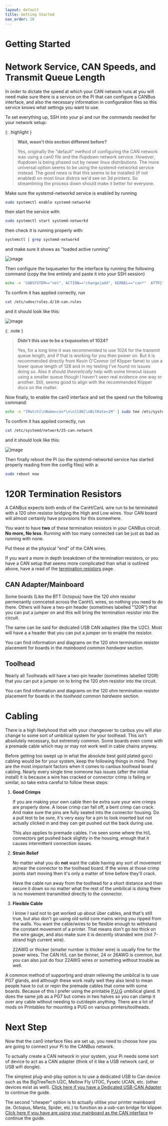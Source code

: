 ```yaml
---
layout: default 
title: Getting Started 
nav_order: 20
---
```


# Getting Started

# Network Service, CAN Speeds, and Transmit Queue Length

In order to dictate the speed at which your CAN network runs at you will need make sure there is a service on the Pi that can configure a CANBus interface, and also the necessary information in configuration files so this service knows what settings you want to use.

To set everything up, SSH into your pi and run the commands needed for your network setup:

{: .highlight }
>**Wait, wasn't this section different before?**
>
>Yes, originally the "default" method of configuring the CAN network was using a can0 file and the ifupdown network service. However, ifupdown is being phased out by newer
>linux distributions. The more universal option seems to be using the systemd-networkd service instead. The good news is that this seems to be installed (if not enabled)
>on most linux distros we'd see on 3d printers. So streamlining the process down should make it better for everyone.

Make sure the systemd-networkd service is enabled by running

```bash
sudo systemctl enable systemd-networkd
```

then start the service with:

```bash
sudo systemctl start systemd-networkd
```

then check it is running properly with:

```bash
systemctl | grep systemd-networkd
```

and make sure it shows as "loaded active running"

![image](https://github.com/user-attachments/assets/901096ef-29c8-4abc-8191-8d6c6aec9010)


Then configure the txqueuelen for the interface by running the following command (copy the line entirely and paste it into your SSH session)

```bash
echo -e 'SUBSYSTEM=="net", ACTION=="change|add", KERNEL=="can*"  ATTR{tx_queue_len}="128"' | sudo tee /etc/udev/rules.d/10-can.rules > /dev/null
```

To confirm it has applied correctly, run

```bash
cat /etc/udev/rules.d/10-can.rules
```

and it should look like this:

![image](https://github.com/user-attachments/assets/da566d41-8737-4847-8b63-9b4ce2821b53)

{: .note }
> **Didn't this use to be a txqueuelen of 1024?**
>
> Yes, for a long time it was recommended to use 1024 for the transmit queue length, and if that is working for you then power on. But
> it is recommended directly from Kevin O'Connor (of Klipper fame) to use a lower queue length of 128 and in my testing I've found no
> issues doing so. Also it should *theoretically* help with some timeout issues using a smaller queue though I haven't seen real evidence
> one way or another. Still, seems good to align with the recommended Klipper docs on the matter.

Now finally, to enable the can0 interface and set the speed run the following command:

```bash
echo -e "[Match]\nName=can*\n\n[CAN]\nBitRate=1M" | sudo tee /etc/systemd/network/25-can.network > /dev/null
```

To confirm it has applied correctly, run

```bash
cat /etc/systemd/network/25-can.network
```

and it should look like this:

![image](https://github.com/user-attachments/assets/a78829fd-1b53-460d-aa80-715d50289b52)

Then finally reboot the Pi (so the systemd-networkd service has started properly reading from the config files) with a:

```bash
sudo reboot now
```


  
# 120R Termination Resistors

A CANBus expects both ends of the CanH/CanL wire run to be terminated with a 120 ohm resistor bridging the High and Low wires. Your CAN board will almost certainly have provisions for this somewhere. 

You want to have **two** of these termination resistors in your CANBus circuit. **No more, No less**. Running with too many connected can be just as bad as running with none.

Put these at the physical "end" of the CAN wires.

If you want a more in depth breakdown of the termination resistors, or you have a CAN setup that seems more complicated than what is outlined above, have a read of the [termination resistors](./troubleshooting/termination_resistor_info.md) page.


## CAN Adapter/Mainboard

Some boards (Like the BTT Octopus) have the 120 ohm resistor permenantly connceted across the CanH/L wires, so nothing you need to do there. Others will have a two-pin header (sometimes labelled "120R") that you can put a jumper on and this will bring the termination resistor into the circuit.

The same can be said for dedicated USB CAN adapters (like the U2C). Most will have a a header that you can put a jumper on to enable the resistor.

You can find information and diagrams on the 120 ohm termination resistor placement for boards in the *mainboard common hardware* section.

## Toolhead

Nearly all Toolheads will have a two-pin header (sometimes labelled 120R) that you can put a jumper on to bring the 120 ohm resistor into the circuit.

You can find information and diagrams on the 120 ohm termination resistor placement for boards in the *toolhead common hardware* section.
  
# Cabling

There is a high likelyhood that with your changeover to canbus you will also change to some sort of umbilical system for your toolhead. This isn't absolutely necessary, but extremely common. Some boards even come with a premade cable which may or may not work well in cable chains anyway.

Before getting too swept up in what the absolute best gold plated gucci cabling would be for your system, keep the following things in mind. They are the most
important factors when it comes to canbus toolhead board cabling. Nearly every single time someone has issues (after the initial install) it is because a wire has
cracked or connector crimp is failing or similar, so take extra careful to follow these steps:

1. **Good Crimps**

    If you are making your own cable then be extra sure your wire crimps are properly done. A loose crimp can fall off, a bent crimp can crack. And make sure the
    pins are fully seated into the connector housing. Do a pull test to be sure, it's very easy for a pin to look inserted but not actually clicked in and they can
    get pushed out the back during use.
  
    This also applies to premade cables. I've seen some where the H/L connectors get pushed back slightly in the housing, enough that it causes intermittent connection
    issues.
   
2. **Strain Relief**

    No matter what you do **not** want the cable having any sort of movement at/near the connector to the toolhead board. If the wires at those crimp points start 
    moving then it's only a matter of time before they'll crack.

    Have the cable run away from the toolhead for a short distance and then secure it down so no matter what the rest of the umbilical is doing there is no movement
    transmitted directly to the connector.

3. **Flexible Cable**
   
    I know I said not to get worked up about über cables, and that's still true, but also don't go using old solid core mains wiring you ripped from the walls.
    You want the cable/wires to be flexible enough to withstand the constant movement of a printer. That means don't go *too* thick on the wire gauge, and also make
    sure it is decently stranded wire (not 7-strand high current wire).
    
    22AWG or thicker (smaller number is thicker wire) is usually fine for the power wires. The CAN H/L can be thinner, 24 or 26AWG is common, but you can also just 
    do four 22AWG wires or something without trouble as well.

A common method of supporting and strain relieving the umbilcal is to use PG7 glands, and although these work really well they also tend to mean people have to cut
or repin the premade cables that come with some boards. Because of this I prefer using the printable [P.U.G](https://www.printables.com/model/378567-pug-parametric-umbilical-gland) umbilical gland. It does the same job as a PG7 but comes in two halves so you can clamp it over any cable without needing to cut/depin anything.
There are a lot of mods on Printables for mounting a PUG on various printers/toolheads.
   

# Next Step

Now that the can0 interface files are set up, you need to choose how you are going to connect your Pi to the CANBus network.

To actually create a CAN network in your system, your Pi needs some sort of device to act as a CAN adapter (think of it like a USB network card, or USB wifi dongle). 

The simplest plug-and-play option is to use a dedicated USB to Can device such as the BigTreeTech U2C, Mellow Fly UTOC, Fysetc UCAN, etc. (other devices exist as well). [Click here if you have a Dedicated USB-CAN Adapter](./Dedicated_USB_Can_Device.md) to continue the guide.

The second "cheaper" option is to actually utilise your printer mainboard (ie. Octopus, Manta, Spider, etc.) to function as a usb-can bridge for klipper. [Click here if you have are using your mainboard as the CAN interface](./USB_CAN_Bridge_Mainboard.md) to continue the guide.


